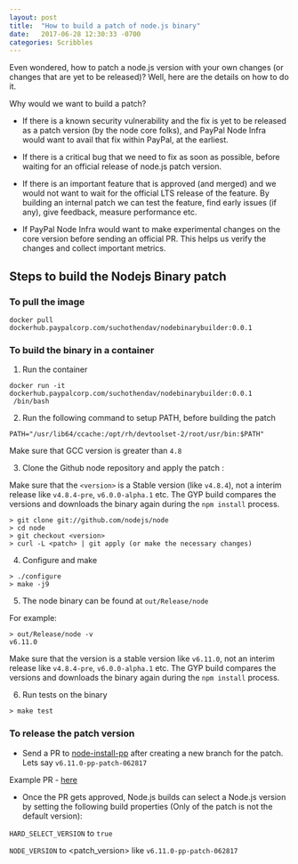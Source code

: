 ```yaml
---
layout: post
title:  "How to build a patch of node.js binary"
date:   2017-06-28 12:30:33 -0700
categories: Scribbles
---
```


Even wondered, how to patch a node.js version with your own changes (or changes that are yet to be released)? Well, here are the details on how to do it.

Why would we want to build a patch?

- If there is a known security vulnerability and the fix is yet to be released as a patch version (by the node core folks), and PayPal Node Infra would want to avail that fix within PayPal, at the earliest.

- If there is a critical bug that we need to fix as soon as possible, before waiting for an official release of node.js patch version.

- If there is an important feature that is approved (and merged) and we would not want to wait for the official LTS release of the feature. By building an internal patch we can test the feature, find early issues (if any), give feedback, measure performance etc.

- If PayPal Node Infra would want to make experimental changes on the core version before sending an official PR. This helps us verify the changes and collect important metrics.

## Steps to build the Nodejs Binary patch

### To pull the image

```
docker pull dockerhub.paypalcorp.com/suchothendav/nodebinarybuilder:0.0.1

```

### To build the binary in a container

1)  Run the container

```
docker run -it dockerhub.paypalcorp.com/suchothendav/nodebinarybuilder:0.0.1
 /bin/bash
```

2) Run the following command to setup PATH, before building the patch

```
PATH="/usr/lib64/ccache:/opt/rh/devtoolset-2/root/usr/bin:$PATH"
```

Make sure that GCC version is greater than `4.8`

3) Clone the Github node repository and apply the patch :

Make sure that the `<version>`  is a Stable version (like `v4.8.4`), not a interim release like `v4.8.4-pre`, `v6.0.0-alpha.1` etc. The GYP build compares the versions and downloads the binary again during the `npm install` process.

```
> git clone git://github.com/nodejs/node
> cd node
> git checkout <version>
> curl -L <patch> | git apply (or make the necessary changes)
```

4)  Configure and make

```
> ./configure
> make -j9
```

5) The node binary can be found at `out/Release/node`

For example:

```
> out/Release/node -v
v6.11.0
```

Make sure that the version is a stable version like `v6.11.0`, not an interim release like `v4.8.4-pre`, `v6.0.0-alpha.1` etc. The GYP build compares the versions and downloads the binary again during the `npm install` process.

6) Run tests on the binary

```
> make test
```

### To release the patch version

- Send a PR to [node-install-pp](https://github.paypal.com/NodeOps/node-install-pp) after creating a new branch for the patch. Lets say `v6.11.0-pp-patch-062817`

Example PR - [here](https://github.paypal.com/NodeOps/node-install-pp/pull/10)

- Once the PR gets approved, Node.js builds can select a Node.js version by setting the following build properties (Only of the patch is not the default version):

`HARD_SELECT_VERSION` to `true`

`NODE_VERSION` to <patch_version>  like `v6.11.0-pp-patch-062817`
